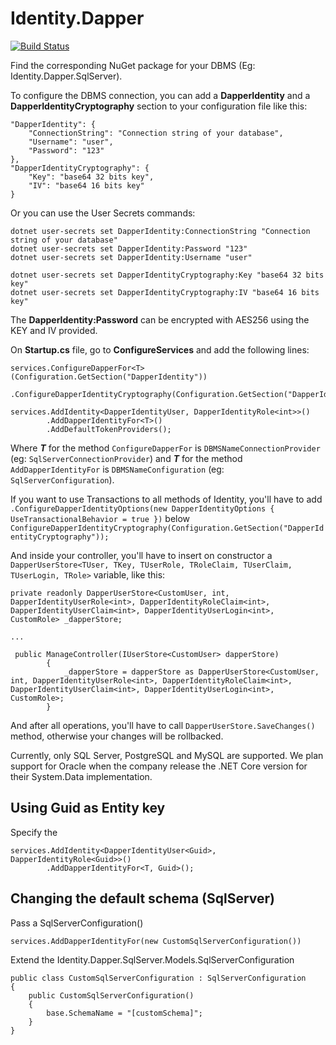 # Identity.Dapper
[![Build Status](https://travis-ci.org/grandchamp/Identity.Dapper.svg?branch=master)](https://travis-ci.org/grandchamp/Identity.Dapper)

Find the corresponding NuGet package for your DBMS (Eg: Identity.Dapper.SqlServer).

To configure the DBMS connection, you can add a **DapperIdentity** and a **DapperIdentityCryptography** section to your configuration file like this:
```
"DapperIdentity": {
    "ConnectionString": "Connection string of your database",
    "Username": "user",
    "Password": "123"
},
"DapperIdentityCryptography": {
    "Key": "base64 32 bits key",
    "IV": "base64 16 bits key"
}
```

Or you can use the User Secrets commands:
```
dotnet user-secrets set DapperIdentity:ConnectionString "Connection string of your database"
dotnet user-secrets set DapperIdentity:Password "123"
dotnet user-secrets set DapperIdentity:Username "user"

dotnet user-secrets set DapperIdentityCryptography:Key "base64 32 bits key"
dotnet user-secrets set DapperIdentityCryptography:IV "base64 16 bits key"
```

The **DapperIdentity:Password** can be encrypted with AES256 using the KEY and IV provided.

On **Startup.cs** file, go to **ConfigureServices** and add the following lines:
```
services.ConfigureDapperFor<T>(Configuration.GetSection("DapperIdentity"))
        .ConfigureDapperIdentityCryptography(Configuration.GetSection("DapperIdentityCryptography"));

services.AddIdentity<DapperIdentityUser, DapperIdentityRole<int>>()
        .AddDapperIdentityFor<T>()
        .AddDefaultTokenProviders();
```

Where ***T*** for the method ```ConfigureDapperFor``` is ```DBMSNameConnectionProvider``` (eg: ```SqlServerConnectionProvider```) and ***T*** for the method ```AddDapperIdentityFor``` is ```DBMSNameConfiguration``` (eg: ```SqlServerConfiguration```).

If you want to use Transactions to all methods of Identity, you'll have to add `.ConfigureDapperIdentityOptions(new DapperIdentityOptions { UseTransactionalBehavior = true })` below `ConfigureDapperIdentityCryptography(Configuration.GetSection("DapperIdentityCryptography"));`

And inside your controller, you'll have to insert on constructor a `DapperUserStore<TUser, TKey, TUserRole, TRoleClaim, TUserClaim, TUserLogin, TRole>` variable, like this:

```
private readonly DapperUserStore<CustomUser, int, DapperIdentityUserRole<int>, DapperIdentityRoleClaim<int>, DapperIdentityUserClaim<int>, DapperIdentityUserLogin<int>, CustomRole> _dapperStore;

...

 public ManageController(IUserStore<CustomUser> dapperStore)
        {
            _dapperStore = dapperStore as DapperUserStore<CustomUser, int, DapperIdentityUserRole<int>, DapperIdentityRoleClaim<int>, DapperIdentityUserClaim<int>, DapperIdentityUserLogin<int>, CustomRole>;
        }
```

And after all operations, you'll have to call `DapperUserStore.SaveChanges()` method, otherwise your changes will be rollbacked.

Currently, only SQL Server, PostgreSQL and MySQL are supported. We plan support for Oracle when the company release the .NET Core version for their System.Data implementation.

## Using Guid as Entity key
Specify the <TKey>
```
services.AddIdentity<DapperIdentityUser<Guid>, DapperIdentityRole<Guid>>()
        .AddDapperIdentityFor<T, Guid>();
```

## Changing the default schema (SqlServer)
Pass a SqlServerConfiguration()
```
services.AddDapperIdentityFor(new CustomSqlServerConfiguration())
```
Extend the Identity.Dapper.SqlServer.Models.SqlServerConfiguration
```
public class CustomSqlServerConfiguration : SqlServerConfiguration
{
    public CustomSqlServerConfiguration()
    {
        base.SchemaName = "[customSchema]";
    }
}
```
